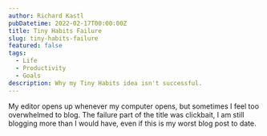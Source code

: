 ```yaml
---
author: Richard Kastl
pubDatetime: 2022-02-17T00:00:00Z
title: Tiny Habits Failure
slug: tiny-habits-failure
featured: false
tags:
  - Life
  - Productivity
  - Goals
description: Why my Tiny Habits idea isn't successful.
---
```


My editor opens up whenever my computer opens, but sometimes I feel too overwhelmed to blog. The failure part of the title was clickbait, I am still blogging more than I would have, even if this is my worst blog post to date.

